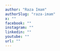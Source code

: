 ```yaml
---
author: "Raza Imam"
authorSlug: "raza-imam"
x: ""
facebook: ""
instagram: ""
linkedin: ""
youtube: ""
url: ""
---
```

